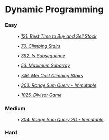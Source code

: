 # Dynamic Programming

### Easy

&nbsp; &nbsp; &nbsp; &nbsp; &nbsp; • *[121. Best Time to Buy and Sell Stock](BestTimeToBuyAndSellStock121/)*

&nbsp; &nbsp; &nbsp; &nbsp; &nbsp; • *[70. Climbing Stairs](ClimbingStairs70/)*

&nbsp; &nbsp; &nbsp; &nbsp; &nbsp; • *[392. Is Subsequence](IsSubsequence392/)*

&nbsp; &nbsp; &nbsp; &nbsp; &nbsp; • *[53. Maximum Subarray](MaximumSubarray53/)*

&nbsp; &nbsp; &nbsp; &nbsp; &nbsp; • *[746. Min Cost Climbing Stairs](MinCostClimbingStairs746/)*

&nbsp; &nbsp; &nbsp; &nbsp; &nbsp; • *[303. Range Sum Query - Immutable](RangeSumQueryImmutable303/)*

&nbsp; &nbsp; &nbsp; &nbsp; &nbsp; • *[1025. Divisor Game](DivisorGame1025/)*

### Medium

&nbsp; &nbsp; &nbsp; &nbsp; &nbsp; • *[304. Range Sum Query 2D - Immutable](RangeSumQuery2DImmutable304)*

### Hard
